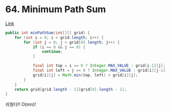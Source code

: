 # 64. Minimum Path Sum

[Link](https://leetcode.com/problems/minimum-path-sum/)

```java
public int minPathSum(int[][] grid) {
    for (int i = 0; i < grid.length; i++) {
        for (int j = 0; j < grid[0].length; j++) {
            if (i == 0 && j == 0) {
                continue;
            }

            final int top = i == 0 ? Integer.MAX_VALUE : grid[i-1][j];
            final int left = j == 0 ? Integer.MAX_VALUE : grid[i][j-1];
            grid[i][j] = Math.min(top, left) + grid[i][j];
        }
    }
    return grid[grid.length - 1][grid[0].length - 1];
}
```

쉬웠다!! O(mn)!